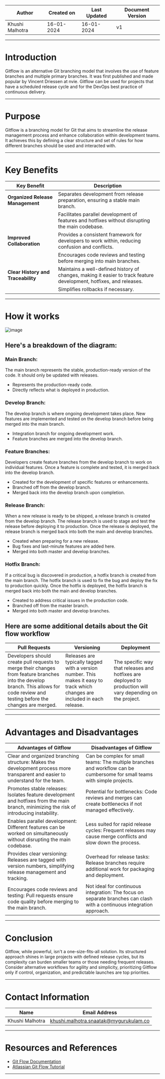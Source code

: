 | Author           | Created on  | Last Updated | Document Version |
|------------------|-------------|--------------|-------------------|
| Khushi Malhotra | 16-01-2024  | 16-01-2024   |        v1          |

-------------------------------------------------------------------------------------------------------------------------------------------------------------------

# Introduction
Gitflow is an alternative Git branching model that involves the use of feature branches and multiple primary branches. It was first published and made popular by Vincent Driessen at nvie. 
Gitflow can be used for projects that have a scheduled release cycle and for the DevOps best practice of continuous delivery.

-------------------------------------------------------------------------------------------------------------------------------------------------------------------

# Purpose
Gitflow is a branching model for Git that aims to streamline the release management process and enhance collaboration within development teams. It achieves this by defining a clear structure and set of rules for how different branches should be used and interacted with.

-------------------------------------------------------------------------------------------------------------------------------------------------------------------

# Key Benefits
| Key Benefit                       | Description                                                                                                     |
|-----------------------------------|-----------------------------------------------------------------------------------------------------------------|
| **Organized Release Management**     | Separates development from release preparation, ensuring a stable main branch.                                  |
|                                       | Facilitates parallel development of features and hotfixes without disrupting the main codebase.               |
| **Improved Collaboration**            | Provides a consistent framework for developers to work within, reducing confusion and conflicts.               |
|                                   | Encourages code reviews and testing before merging into main branches.                                          |
| **Clear History and Traceability**    | Maintains a well-defined history of changes, making it easier to track feature development, hotfixes, and releases. |
|                                   | Simplifies rollbacks if necessary.                                                                              |

-------------------------------------------------------------------------------------------------------------------------------------------------------------------

# How it works
![image](https://github.com/avengers-p7/Documentation/assets/156056460/636dbd44-dd54-42c7-89b1-b5bcb68ff517)

## Here's a breakdown of the diagram:

### Main Branch:
The main branch represents the stable, production-ready version of the code. It should only be updated with releases.
- Represents the production-ready code.
- Directly reflects what is deployed in production.
### Develop Branch: 
The develop branch is where ongoing development takes place. New features are implemented and tested on the develop branch before being merged into the main branch.
- Integration branch for ongoing development work.
- Feature branches are merged into the develop branch.
### Feature Branches:
Developers create feature branches from the develop branch to work on individual features. Once a feature is complete and tested, it is merged back into the develop branch.
- Created for the development of specific features or enhancements.
- Branched off from the develop branch.
- Merged back into the develop branch upon completion.
### Release Branch: 
When a new release is ready to be shipped, a release branch is created from the develop branch. The release branch is used to stage and test the release before deploying it to production. Once the release is deployed, the release branch is merged back into both the main and develop branches.
- Created when preparing for a new release.
- Bug fixes and last-minute features are added here.
- Merged into both master and develop branches.
### Hotfix Branch: 
If a critical bug is discovered in production, a hotfix branch is created from the main branch. The hotfix branch is used to fix the bug and deploy the fix to production quickly. Once the hotfix is deployed, the hotfix branch is merged back into both the main and develop branches.
- Created to address critical issues in the production code.
- Branched off from the master branch.
- Merged into both master and develop branches.

## Here are some additional details about the Git flow workflow

| **Pull Requests** | **Versioning** | **Deployment** |
|-------------------|-----------------|-----------------|
| Developers should create pull requests to merge their changes from feature branches into the develop branch. This allows for code review and testing before the changes are merged. | Releases are typically tagged with a version number. This makes it easy to track which changes are included in each release. | The specific way that releases and hotfixes are deployed to production will vary depending on the project. |

-------------------------------------------------------------------------------------------------------------------------------------------------------------------

# Advantages and Disadvantages
| **Advantages of Gitflow**                                       | **Disadvantages of Gitflow**                                |
|------------------------------------------------------------------|-----------------------------------------------------------|
| Clear and organized branching structure: Makes the development process more transparent and easier to understand for the team. | Can be complex for small teams: The multiple branches and workflow can be cumbersome for small teams with simple projects. |
| Promotes stable releases: Isolates feature development and hotfixes from the main branch, minimizing the risk of introducing instability. | Potential for bottlenecks: Code reviews and merges can create bottlenecks if not managed effectively. |
| Enables parallel development: Different features can be worked on simultaneously without disrupting the main codebase. | Less suited for rapid release cycles: Frequent releases may cause merge conflicts and slow down the process. |
| Provides clear versioning: Releases are tagged with version numbers, simplifying release management and tracking. | Overhead for release tasks: Release branches require additional work for packaging and deployment. |
| Encourages code reviews and testing: Pull requests ensure code quality before merging to the main branch. | Not ideal for continuous integration: The focus on separate branches can clash with a continuous integration approach. |

-------------------------------------------------------------------------------------------------------------------------------------------------------------------


# Conclusion
Gitflow, while powerful, isn't a one-size-fits-all solution. Its structured approach shines in large projects with defined release cycles, but its complexity can burden smaller teams or those needing frequent releases. Consider alternative workflows for agility and simplicity, prioritizing Gitflow only if control, organization, and predictable launches are top priorities.

-------------------------------------------------------------------------------------------------------------------------------------------------------------------

# Contact Information
| Name            | Email Address                        |
|-----------------|--------------------------------------|
| Khushi Malhotra | khushi.malhotra.snaatak@mygurukulam.co |

-------------------------------------------------------------------------------------------------------------------------------------------------------------------

# Resources and References
- [Git Flow Documentation](https://medium.com/@matt_weingarten/version-control-done-right-with-gitflow-8623eb051ea2)
- [Atlassian Git Flow Tutorial](https://www.atlassian.com/git/tutorials/comparing-workflows/gitflow-workflow)

-------------------------------------------------------------------------------------------------------------------------------------------------------------------
